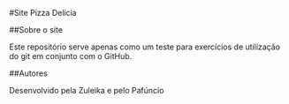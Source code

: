 #Site Pizza Delicia

##Sobre o site

Este repositório serve apenas como um teste para exercícios de utilização do git em conjunto com o GitHub.

##Autores

Desenvolvido pela Zuleika e pelo Pafúncio

